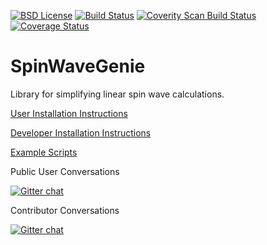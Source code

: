 
[![BSD License](https://img.shields.io/badge/license-BSD-blue.svg)](http://opensource.org/licenses/BSD-3-Clause)
[![Build Status](https://travis-ci.org/SpinWaveGenie/SpinWaveGenie.svg?branch=master)](https://travis-ci.org/SpinWaveGenie/SpinWaveGenie) 
<a href="https://scan.coverity.com/projects/4034">
  <img alt="Coverity Scan Build Status"
       src="https://scan.coverity.com/projects/4034/badge.svg"/>
</a>
[![Coverage Status](https://coveralls.io/repos/SpinWaveGenie/SpinWaveGenie/badge.svg)](https://coveralls.io/r/SpinWaveGenie/SpinWaveGenie)

# SpinWaveGenie
Library for simplifying linear spin wave calculations. 

[User Installation Instructions](https://github.com/SpinWaveGenie/SpinWaveGenie/wiki/User-Installation-Instructions)

[Developer Installation Instructions](https://github.com/SpinWaveGenie/SpinWaveGenie/wiki/Installing-Spin-Wave-Genie)

[Example Scripts](https://github.com/SpinWaveGenie/SpinWaveGenie/wiki/Examples)

Public User Conversations

[![Gitter chat](https://badges.gitter.im/SpinWaveGenie/Users.svg)](https://gitter.im/SpinWaveGenie/Users "Gitter chat")

Contributor Conversations

[![Gitter chat](https://badges.gitter.im/SpinWaveGenie.svg)](https://gitter.im/SpinWaveGenie "Gitter chat")



